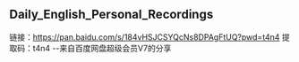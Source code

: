 ## Daily_English_Personal_Recordings

链接：https://pan.baidu.com/s/184vHSJCSYQcNs8DPAgFtUQ?pwd=t4n4 
提取码：t4n4 
--来自百度网盘超级会员V7的分享

